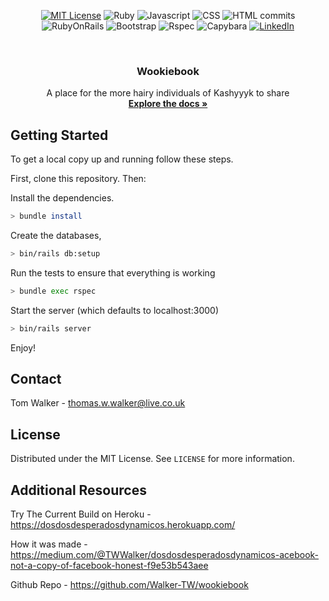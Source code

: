 <div align="center">

[![MIT License][license-shield]][license-url]
![Ruby][Ruby]
![Javascript][Javascript]
![CSS][cssCommits]
![HTML commits][htmlCommits]
![RubyOnRails][RubyOnRails]
![Bootstrap][Bootstrap]
![Rspec][Rspec]
![Capybara][Capybara]
[![LinkedIn][linkedin-shield]][linkedin-url]

<br />
<p>
  <h3 align="center">Wookiebook</h3>

  <p align="center">
    A place for the more hairy individuals of Kashyyyk to share
    <br />
    <a href="https://github.com/Walker-TW/wookiebook"><strong>Explore the docs »</strong></a>
  </p>
</p>
</div>


## Getting Started

To get a local copy up and running follow these steps.

First, clone this repository. Then:

Install the dependencies.
```sh
> bundle install
```
Create the databases,

```sh
> bin/rails db:setup
```

Run the tests to ensure that everything is working
```sh
> bundle exec rspec
```

Start the server (which defaults to localhost:3000)

```sh
> bin/rails server
```

Enjoy!

## Contact 

Tom Walker - thomas.w.walker@live.co.uk


## License

Distributed under the MIT License. See `LICENSE` for more information.

## Additional Resources 

Try The Current Build on Heroku - https://dosdosdesperadosdynamicos.herokuapp.com/

How it was made - https://medium.com/@TWWalker/dosdosdesperadosdynamicos-acebook-not-a-copy-of-facebook-honest-f9e53b543aee

Github Repo - https://github.com/Walker-TW/wookiebook

[license-shield]: https://img.shields.io/github/license/othneildrew/Best-README-Template.svg?style=flat-square
[license-url]: https://github.com/othneildrew/Best-README-Template/blob/master/LICENSE.txt
[linkedin-shield]: https://img.shields.io/badge/-LinkedIn-black.svg?style=flat-square&logo=linkedin&colorB=555
[linkedin-url]: https://linkedin.com/in/thomas-w-walker 
[Ruby]: https://img.shields.io/badge/Ruby-red.svg
[Javascript]: https://img.shields.io/badge/JavaScript-yellow.svg
[cssCommits]: https://img.shields.io/badge/CSS-red.svg
[htmlCommits]: https://img.shields.io/badge/HTML-orange.svg
[RubyOnRails]: https://img.shields.io/badge/Ruby_On_Rails-informational.svg
[Bootstrap]: https://img.shields.io/badge/Bootstrap-blueviolet.svg
[Rspec]: https://img.shields.io/badge/Rspec-red.svg
[Capybara]: https://img.shields.io/badge/Capybara-informational.svg